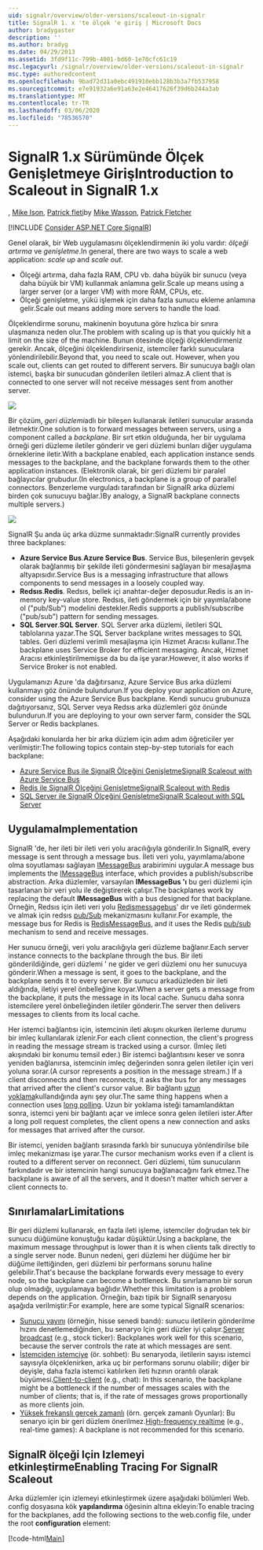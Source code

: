 ```yaml
---
uid: signalr/overview/older-versions/scaleout-in-signalr
title: SignalR 1. x 'te ölçek 'e giriş | Microsoft Docs
author: bradygaster
description: ''
ms.author: bradyg
ms.date: 04/29/2013
ms.assetid: 3fd9f11c-799b-4001-bd60-1e70cfc61c19
msc.legacyurl: /signalr/overview/older-versions/scaleout-in-signalr
msc.type: authoredcontent
ms.openlocfilehash: 9bad72d31a0ebc491910ebb128b3b3a7fb537958
ms.sourcegitcommit: e7e91932a6e91a63e2e46417626f39d6b244a3ab
ms.translationtype: MT
ms.contentlocale: tr-TR
ms.lasthandoff: 03/06/2020
ms.locfileid: "78536570"
---
```

# <a name="introduction-to-scaleout-in-signalr-1x"></a><span data-ttu-id="d1009-102">SignalR 1.x Sürümünde Ölçek Genişletmeye Giriş</span><span class="sxs-lookup"><span data-stu-id="d1009-102">Introduction to Scaleout in SignalR 1.x</span></span>

<span data-ttu-id="d1009-103">, [Mike Ison](https://github.com/MikeWasson), [Patrick fleti](https://github.com/pfletcher)</span><span class="sxs-lookup"><span data-stu-id="d1009-103">by [Mike Wasson](https://github.com/MikeWasson), [Patrick Fletcher](https://github.com/pfletcher)</span></span>

[!INCLUDE [Consider ASP.NET Core SignalR](~/includes/signalr/signalr-version-disambiguation.md)]

<span data-ttu-id="d1009-104">Genel olarak, bir Web uygulamasını ölçeklendirmenin iki yolu vardır: *ölçeği artırma* ve *genişletme*.</span><span class="sxs-lookup"><span data-stu-id="d1009-104">In general, there are two ways to scale a web application: *scale up* and *scale out*.</span></span>

- <span data-ttu-id="d1009-105">Ölçeği artırma, daha fazla RAM, CPU vb. daha büyük bir sunucu (veya daha büyük bir VM) kullanmak anlamına gelir.</span><span class="sxs-lookup"><span data-stu-id="d1009-105">Scale up means using a larger server (or a larger VM) with more RAM, CPUs, etc.</span></span>
- <span data-ttu-id="d1009-106">Ölçeği genişletme, yükü işlemek için daha fazla sunucu ekleme anlamına gelir.</span><span class="sxs-lookup"><span data-stu-id="d1009-106">Scale out means adding more servers to handle the load.</span></span>

<span data-ttu-id="d1009-107">Ölçeklendirme sorunu, makinenin boyutuna göre hızlıca bir sınıra ulaşmanıza neden olur.</span><span class="sxs-lookup"><span data-stu-id="d1009-107">The problem with scaling up is that you quickly hit a limit on the size of the machine.</span></span> <span data-ttu-id="d1009-108">Bunun ötesinde ölçeği ölçeklendirmeniz gerekir. Ancak, ölçeğini ölçeklendirirseniz, istemciler farklı sunuculara yönlendirilebilir.</span><span class="sxs-lookup"><span data-stu-id="d1009-108">Beyond that, you need to scale out. However, when you scale out, clients can get routed to different servers.</span></span> <span data-ttu-id="d1009-109">Bir sunucuya bağlı olan istemci, başka bir sunucudan gönderilen iletileri almaz.</span><span class="sxs-lookup"><span data-stu-id="d1009-109">A client that is connected to one server will not receive messages sent from another server.</span></span>

![](scaleout-in-signalr/_static/image1.png)

<span data-ttu-id="d1009-110">Bir çözüm, *geri düzlemi*adlı bir bileşen kullanarak iletileri sunucular arasında iletmektir.</span><span class="sxs-lookup"><span data-stu-id="d1009-110">One solution is to forward messages between servers, using a component called a *backplane*.</span></span> <span data-ttu-id="d1009-111">Bir sırt etkin olduğunda, her bir uygulama örneği geri düzleme iletiler gönderir ve geri düzlemi bunları diğer uygulama örneklerine iletir.</span><span class="sxs-lookup"><span data-stu-id="d1009-111">With a backplane enabled, each application instance sends messages to the backplane, and the backplane forwards them to the other application instances.</span></span> <span data-ttu-id="d1009-112">(Elektronik olarak, bir geri düzlemi bir paralel bağlayıcılar grubudur.</span><span class="sxs-lookup"><span data-stu-id="d1009-112">(In electronics, a backplane is a group of parallel connectors.</span></span> <span data-ttu-id="d1009-113">Benzerleme vurguladı tarafından bir SignalR arka düzlemi birden çok sunucuyu bağlar.)</span><span class="sxs-lookup"><span data-stu-id="d1009-113">By analogy, a SignalR backplane connects multiple servers.)</span></span>

![](scaleout-in-signalr/_static/image2.png)

<span data-ttu-id="d1009-114">SignalR Şu anda üç arka düzme sunmaktadır:</span><span class="sxs-lookup"><span data-stu-id="d1009-114">SignalR currently provides three backplanes:</span></span>

- <span data-ttu-id="d1009-115">**Azure Service Bus**.</span><span class="sxs-lookup"><span data-stu-id="d1009-115">**Azure Service Bus**.</span></span> <span data-ttu-id="d1009-116">Service Bus, bileşenlerin gevşek olarak bağlanmış bir şekilde ileti göndermesini sağlayan bir mesajlaşma altyapısıdır.</span><span class="sxs-lookup"><span data-stu-id="d1009-116">Service Bus is a messaging infrastructure that allows components to send messages in a loosely coupled way.</span></span>
- <span data-ttu-id="d1009-117">**Redsıs**.</span><span class="sxs-lookup"><span data-stu-id="d1009-117">**Redis**.</span></span> <span data-ttu-id="d1009-118">Redsıs, bellek içi anahtar-değer deposudur.</span><span class="sxs-lookup"><span data-stu-id="d1009-118">Redis is an in-memory key-value store.</span></span> <span data-ttu-id="d1009-119">Redsıs, ileti göndermek için bir yayımla/abone ol ("pub/Sub") modelini destekler.</span><span class="sxs-lookup"><span data-stu-id="d1009-119">Redis supports a publish/subscribe ("pub/sub") pattern for sending messages.</span></span>
- <span data-ttu-id="d1009-120">**SQL Server**.</span><span class="sxs-lookup"><span data-stu-id="d1009-120">**SQL Server**.</span></span> <span data-ttu-id="d1009-121">SQL Server arka düzlemi, iletileri SQL tablolarına yazar.</span><span class="sxs-lookup"><span data-stu-id="d1009-121">The SQL Server backplane writes messages to SQL tables.</span></span> <span data-ttu-id="d1009-122">Geri düzlemi verimli mesajlaşma için Hizmet Aracısı kullanır.</span><span class="sxs-lookup"><span data-stu-id="d1009-122">The backplane uses Service Broker for efficient messaging.</span></span> <span data-ttu-id="d1009-123">Ancak, Hizmet Aracısı etkinleştirilmemişse da bu da işe yarar.</span><span class="sxs-lookup"><span data-stu-id="d1009-123">However, it also works if Service Broker is not enabled.</span></span>

<span data-ttu-id="d1009-124">Uygulamanızı Azure 'da dağıtırsanız, Azure Service Bus arka düzlemi kullanmayı göz önünde bulundurun.</span><span class="sxs-lookup"><span data-stu-id="d1009-124">If you deploy your application on Azure, consider using the Azure Service Bus backplane.</span></span> <span data-ttu-id="d1009-125">Kendi sunucu grubunuza dağıtıyorsanız, SQL Server veya Redsıs arka düzlemleri göz önünde bulundurun.</span><span class="sxs-lookup"><span data-stu-id="d1009-125">If you are deploying to your own server farm, consider the SQL Server or Redis backplanes.</span></span>

<span data-ttu-id="d1009-126">Aşağıdaki konularda her bir arka düzlem için adım adım öğreticiler yer verilmiştir:</span><span class="sxs-lookup"><span data-stu-id="d1009-126">The following topics contain step-by-step tutorials for each backplane:</span></span>

- [<span data-ttu-id="d1009-127">Azure Service Bus ile SignalR Ölçeğini Genişletme</span><span class="sxs-lookup"><span data-stu-id="d1009-127">SignalR Scaleout with Azure Service Bus</span></span>](scaleout-with-windows-azure-service-bus.md)
- [<span data-ttu-id="d1009-128">Redis ile SignalR Ölçeğini Genişletme</span><span class="sxs-lookup"><span data-stu-id="d1009-128">SignalR Scaleout with Redis</span></span>](scaleout-with-redis.md)
- [<span data-ttu-id="d1009-129">SQL Server ile SignalR Ölçeğini Genişletme</span><span class="sxs-lookup"><span data-stu-id="d1009-129">SignalR Scaleout with SQL Server</span></span>](scaleout-with-sql-server.md)

## <a name="implementation"></a><span data-ttu-id="d1009-130">Uygulama</span><span class="sxs-lookup"><span data-stu-id="d1009-130">Implementation</span></span>

<span data-ttu-id="d1009-131">SignalR 'de, her ileti bir ileti veri yolu aracılığıyla gönderilir.</span><span class="sxs-lookup"><span data-stu-id="d1009-131">In SignalR, every message is sent through a message bus.</span></span> <span data-ttu-id="d1009-132">İleti veri yolu, yayımlama/abone olma soyutlaması sağlayan [IMessageBus](https://msdn.microsoft.com/library/microsoft.aspnet.signalr.messaging.imessagebus(v=vs.100).aspx) arabirimini uygular.</span><span class="sxs-lookup"><span data-stu-id="d1009-132">A message bus implements the [IMessageBus](https://msdn.microsoft.com/library/microsoft.aspnet.signalr.messaging.imessagebus(v=vs.100).aspx) interface, which provides a publish/subscribe abstraction.</span></span> <span data-ttu-id="d1009-133">Arka düzlemler, varsayılan **IMessageBus 'ı** bu geri düzlemi için tasarlanan bir veri yolu ile değiştirerek çalışır.</span><span class="sxs-lookup"><span data-stu-id="d1009-133">The backplanes work by replacing the default **IMessageBus** with a bus designed for that backplane.</span></span> <span data-ttu-id="d1009-134">Örneğin, Redsıs için ileti veri yolu [Redismessagebus](https://msdn.microsoft.com/library/microsoft.aspnet.signalr.redis.redismessagebus(v=vs.100).aspx)' dır ve ileti göndermek ve almak için redsıs [pub/Sub](http://redis.io/topics/pubsub) mekanizmasını kullanır.</span><span class="sxs-lookup"><span data-stu-id="d1009-134">For example, the message bus for Redis is [RedisMessageBus](https://msdn.microsoft.com/library/microsoft.aspnet.signalr.redis.redismessagebus(v=vs.100).aspx), and it uses the Redis [pub/sub](http://redis.io/topics/pubsub) mechanism to send and receive messages.</span></span>

<span data-ttu-id="d1009-135">Her sunucu örneği, veri yolu aracılığıyla geri düzleme bağlanır.</span><span class="sxs-lookup"><span data-stu-id="d1009-135">Each server instance connects to the backplane through the bus.</span></span> <span data-ttu-id="d1009-136">Bir ileti gönderildiğinde, geri düzlemi ' ne gider ve geri düzlemi onu her sunucuya gönderir.</span><span class="sxs-lookup"><span data-stu-id="d1009-136">When a message is sent, it goes to the backplane, and the backplane sends it to every server.</span></span> <span data-ttu-id="d1009-137">Bir sunucu arkadüzleden bir ileti aldığında, iletiyi yerel önbelleğine koyar.</span><span class="sxs-lookup"><span data-stu-id="d1009-137">When a server gets a message from the backplane, it puts the message in its local cache.</span></span> <span data-ttu-id="d1009-138">Sunucu daha sonra istemcilere yerel önbelleğinden iletiler gönderir.</span><span class="sxs-lookup"><span data-stu-id="d1009-138">The server then delivers messages to clients from its local cache.</span></span>

<span data-ttu-id="d1009-139">Her istemci bağlantısı için, istemcinin ileti akışını okurken ilerleme durumu bir imleç kullanılarak izlenir.</span><span class="sxs-lookup"><span data-stu-id="d1009-139">For each client connection, the client's progress in reading the message stream is tracked using a cursor.</span></span> <span data-ttu-id="d1009-140">(İmleç ileti akışındaki bir konumu temsil eder.) Bir istemci bağlantısını keser ve sonra yeniden bağlanırsa, istemcinin imleç değerinden sonra gelen iletiler için veri yoluna sorar.</span><span class="sxs-lookup"><span data-stu-id="d1009-140">(A cursor represents a position in the message stream.) If a client disconnects and then reconnects, it asks the bus for any messages that arrived after the client's cursor value.</span></span> <span data-ttu-id="d1009-141">Bir bağlantı [uzun yoklama](../getting-started/introduction-to-signalr.md#transports)kullandığında aynı şey olur.</span><span class="sxs-lookup"><span data-stu-id="d1009-141">The same thing happens when a connection uses [long polling](../getting-started/introduction-to-signalr.md#transports).</span></span> <span data-ttu-id="d1009-142">Uzun bir yoklama isteği tamamlandıktan sonra, istemci yeni bir bağlantı açar ve imlece sonra gelen iletileri ister.</span><span class="sxs-lookup"><span data-stu-id="d1009-142">After a long poll request completes, the client opens a new connection and asks for messages that arrived after the cursor.</span></span>

<span data-ttu-id="d1009-143">Bir istemci, yeniden bağlantı sırasında farklı bir sunucuya yönlendirilse bile imleç mekanizması işe yarar.</span><span class="sxs-lookup"><span data-stu-id="d1009-143">The cursor mechanism works even if a client is routed to a different server on reconnect.</span></span> <span data-ttu-id="d1009-144">Geri düzlemi, tüm sunucuların farkındadır ve bir istemcinin hangi sunucuya bağlanacağını fark etmez.</span><span class="sxs-lookup"><span data-stu-id="d1009-144">The backplane is aware of all the servers, and it doesn't matter which server a client connects to.</span></span>

## <a name="limitations"></a><span data-ttu-id="d1009-145">Sınırlamalar</span><span class="sxs-lookup"><span data-stu-id="d1009-145">Limitations</span></span>

<span data-ttu-id="d1009-146">Bir geri düzlemi kullanarak, en fazla ileti işleme, istemciler doğrudan tek bir sunucu düğümüne konuştuğu kadar düşüktür.</span><span class="sxs-lookup"><span data-stu-id="d1009-146">Using a backplane, the maximum message throughput is lower than it is when clients talk directly to a single server node.</span></span> <span data-ttu-id="d1009-147">Bunun nedeni, geri düzlemi her düğüme her bir düğüme ilettiğinden, geri düzlemi bir performans sorunu haline gelebilir.</span><span class="sxs-lookup"><span data-stu-id="d1009-147">That's because the backplane forwards every message to every node, so the backplane can become a bottleneck.</span></span> <span data-ttu-id="d1009-148">Bu sınırlamanın bir sorun olup olmadığı, uygulamaya bağlıdır.</span><span class="sxs-lookup"><span data-stu-id="d1009-148">Whether this limitation is a problem depends on the application.</span></span> <span data-ttu-id="d1009-149">Örneğin, bazı tipik bir SignalR senaryosu aşağıda verilmiştir:</span><span class="sxs-lookup"><span data-stu-id="d1009-149">For example, here are some typical SignalR scenarios:</span></span>

- <span data-ttu-id="d1009-150">[Sunucu yayını](tutorial-server-broadcast-with-aspnet-signalr.md) (örneğin, hisse senedi bandı): sunucu iletilerin gönderilme hızını denetlemediğinden, bu senaryo Için geri düzler iyi çalışır.</span><span class="sxs-lookup"><span data-stu-id="d1009-150">[Server broadcast](tutorial-server-broadcast-with-aspnet-signalr.md) (e.g., stock ticker): Backplanes work well for this scenario, because the server controls the rate at which messages are sent.</span></span>
- <span data-ttu-id="d1009-151">[İstemciden istemciye](tutorial-getting-started-with-signalr.md) (ör. sohbet): Bu senaryoda, iletilerin sayısı istemci sayısıyla ölçeklenirken, arka uç bir performans sorunu olabilir; diğer bir deyişle, daha fazla istemci katılırken ileti hızının orantılı olarak büyümesi.</span><span class="sxs-lookup"><span data-stu-id="d1009-151">[Client-to-client](tutorial-getting-started-with-signalr.md) (e.g., chat): In this scenario, the backplane might be a bottleneck if the number of messages scales with the number of clients; that is, if the rate of messages grows proportionally as more clients join.</span></span>
- <span data-ttu-id="d1009-152">[Yüksek frekanslı gerçek zamanlı](tutorial-high-frequency-realtime-with-signalr.md) (örn. gerçek zamanlı Oyunlar): Bu senaryo için bir geri düzlem önerilmez.</span><span class="sxs-lookup"><span data-stu-id="d1009-152">[High-frequency realtime](tutorial-high-frequency-realtime-with-signalr.md) (e.g., real-time games): A backplane is not recommended for this scenario.</span></span>

## <a name="enabling-tracing-for-signalr-scaleout"></a><span data-ttu-id="d1009-153">SignalR ölçeği Için Izlemeyi etkinleştirme</span><span class="sxs-lookup"><span data-stu-id="d1009-153">Enabling Tracing For SignalR Scaleout</span></span>

<span data-ttu-id="d1009-154">Arka düzlemler için izlemeyi etkinleştirmek üzere aşağıdaki bölümleri Web. config dosyasına kök **yapılandırma** öğesinin altına ekleyin:</span><span class="sxs-lookup"><span data-stu-id="d1009-154">To enable tracing for the backplanes, add the following sections to the web.config file, under the root **configuration** element:</span></span>

[!code-html[Main](scaleout-in-signalr/samples/sample1.html)]
